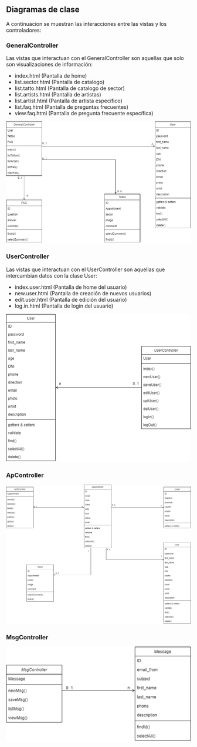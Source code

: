 ## Diagramas de clase

A continuacion se muestran las interacciones entre las vistas y los controladores:

### GeneralController
Las vistas que interactuan con el GeneralController son aquellas que solo son visualizaciones de información:
- index.html (Pantalla de home)
- list.sector.html (Pantalla de catalogo)
- list.tatto.html (Pantalla de catalogo de sector)
- list.artists.html (Pantalla de artistas)
- list.artist.html (Pantalla de artista específico)
- list.faq.html (Pantalla de preguntas frecuentes)
- view.faq.html (Pantalla de pregunta frecuente específica)

![alt text](https://github.com/joseemaro/Paw_TpFinal/blob/master/Diagramas/Diagrama_General.jpg)

### UserController
Las vistas que interactuan con el UserController son aquellas que intercambian datos con la clase User:
- index.user.html (Pantalla de home del usuario)
- new.user.html (Pantalla de creación de nuevos usuarios)
- edit.user.html (Pantalla de edición del usuario)
- log.in.html (Pantalla de login del usuario)

![alt text](https://github.com/joseemaro/Paw_TpFinal/blob/master/Diagramas/Diagrama_User.jpg)

### ApController

![alt text](https://github.com/joseemaro/Paw_TpFinal/blob/master/Diagramas/Diagrama_Ap.jpg)

### MsgController

![alt text](https://github.com/joseemaro/Paw_TpFinal/blob/master/Diagramas/Diagrama_Msg.jpg)